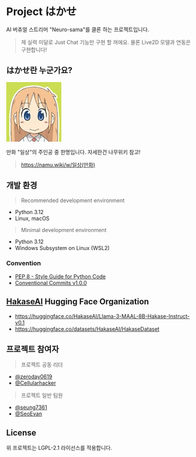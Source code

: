 # Project はかせ
AI 버츄얼 스트리머 "Neuro-sama"를 클론 하는 프로젝트입니다.

> 제 실력 미달로 Just Chat 기능만 구현 할 꺼에요. 물론 Live2D 모델과 연동은 구현합니다!

## はかせ란 누군가요?
![はかせ](.github/images/profile.png)

만화 "일상"의 주인공 중 한명입니다. 자세한건 나무위키 참고!
> https://namu.wiki/w/일상(만화)

## 개발 환경
> Recommended development environment
- Python 3.12
- Linux, macOS

> Minimal development environment
- Python 3.12
- Windows Subsystem on Linux (WSL2)

### Convention
- [PEP 8 - Style Guide for Python Code](https://peps.python.org/pep-0008/)
- [Conventional Commits v1.0.0](https://www.conventionalcommits.org/ko/v1.0.0/)

## [HakaseAI](https://huggingface.co/HakaseAI) Hugging Face Organization
- https://huggingface.co/HakaseAI/Llama-3-MAAL-8B-Hakase-Instruct-v0.1
- https://huggingface.co/datasets/HakaseAI/HakaseDataset

## 프로젝트 참여자
> 프로젝트 공동 리더
- [@zeroday0619](https://github.com/zeroday0619)
- [@Cellularhacker](https://github.com/Cellularhacker)
> 프로젝트 일반 팀원
- [@seung7361](https://github.com/seung7361)
- [@SeoEvan](https://github.com/SeoEvan)

## License
위 프로젝트는 LGPL-2.1 라이선스를 적용합니다.